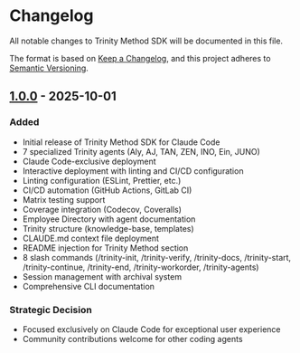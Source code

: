 # Changelog

All notable changes to Trinity Method SDK will be documented in this file.

The format is based on [Keep a Changelog](https://keepachangelog.com/en/1.0.0/),
and this project adheres to [Semantic Versioning](https://semver.org/spec/v2.0.0.html).

## [1.0.0] - 2025-10-01

### Added
- Initial release of Trinity Method SDK for Claude Code
- 7 specialized Trinity agents (Aly, AJ, TAN, ZEN, INO, Ein, JUNO)
- Claude Code-exclusive deployment
- Interactive deployment with linting and CI/CD configuration
- Linting configuration (ESLint, Prettier, etc.)
- CI/CD automation (GitHub Actions, GitLab CI)
- Matrix testing support
- Coverage integration (Codecov, Coveralls)
- Employee Directory with agent documentation
- Trinity structure (knowledge-base, templates)
- CLAUDE.md context file deployment
- README injection for Trinity Method section
- 8 slash commands (/trinity-init, /trinity-verify, /trinity-docs, /trinity-start, /trinity-continue, /trinity-end, /trinity-workorder, /trinity-agents)
- Session management with archival system
- Comprehensive CLI documentation

### Strategic Decision
- Focused exclusively on Claude Code for exceptional user experience
- Community contributions welcome for other coding agents

[1.0.0]: https://github.com/lukadfagundes/trinity-method-sdk/releases/tag/v1.0.0
